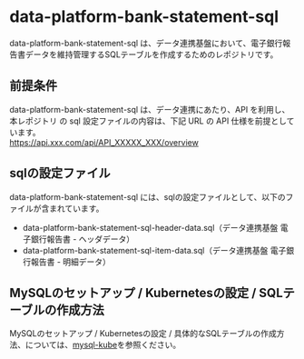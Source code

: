 # data-platform-bank-statement-sql 

data-platform-bank-statement-sql は、データ連携基盤において、電子銀行報告書データを維持管理するSQLテーブルを作成するためのレポジトリです。  

## 前提条件  
data-platform-bank-statement-sql は、データ連携にあたり、API を利用し、本レポジトリ の sql 設定ファイルの内容は、下記 URL の API 仕様を前提としています。  
https://api.xxx.com/api/API_XXXXX_XXX/overview  

## sqlの設定ファイル

data-platform-bank-statement-sql には、sqlの設定ファイルとして、以下のファイルが含まれています。    

* data-platform-bank-statement-sql-header-data.sql（データ連携基盤 電子銀行報告書 - ヘッダデータ）
* data-platform-bank-statement-sql-item-data.sql（データ連携基盤 電子銀行報告書 - 明細データ）  

## MySQLのセットアップ / Kubernetesの設定 / SQLテーブルの作成方法

MySQLのセットアップ / Kubernetesの設定 / 具体的なSQLテーブルの作成方法、については、[mysql-kube](https://github.com/latonaio/mysql-kube)を参照ください。  